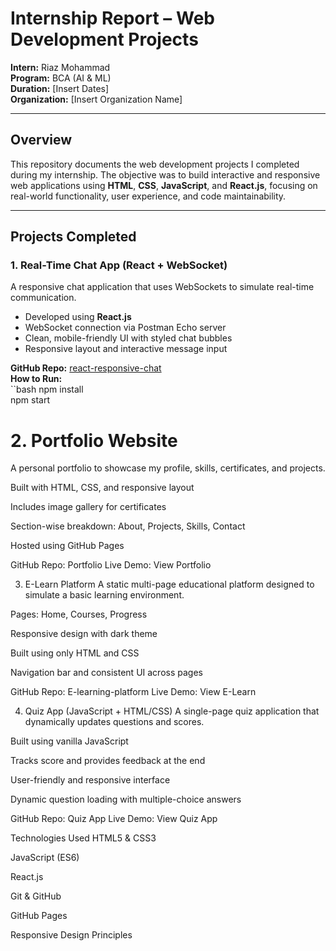 # Internship Report – Web Development Projects

**Intern:** Riaz Mohammad  
**Program:** BCA (AI & ML)  
**Duration:** [Insert Dates]  
**Organization:** [Insert Organization Name]  

---

## Overview

This repository documents the web development projects I completed during my internship. The objective was to build interactive and responsive web applications using **HTML**, **CSS**, **JavaScript**, and **React.js**, focusing on real-world functionality, user experience, and code maintainability.

---

## Projects Completed

### 1. Real-Time Chat App (React + WebSocket)

A responsive chat application that uses WebSockets to simulate real-time communication.

- Developed using **React.js**
- WebSocket connection via Postman Echo server
- Clean, mobile-friendly UI with styled chat bubbles
- Responsive layout and interactive message input

**GitHub Repo:** [react-responsive-chat](https://github.com/Riaz1909/react-responsive-chat)  
**How to Run:**  
``bash
npm install  
npm start


# 2. Portfolio Website
A personal portfolio to showcase my profile, skills, certificates, and projects.

Built with HTML, CSS, and responsive layout

Includes image gallery for certificates

Section-wise breakdown: About, Projects, Skills, Contact

Hosted using GitHub Pages

GitHub Repo: Portfolio
Live Demo: View Portfolio

3. E-Learn Platform
A static multi-page educational platform designed to simulate a basic learning environment.

Pages: Home, Courses, Progress

Responsive design with dark theme

Built using only HTML and CSS

Navigation bar and consistent UI across pages

GitHub Repo: E-learning-platform
Live Demo: View E-Learn

4. Quiz App (JavaScript + HTML/CSS)
A single-page quiz application that dynamically updates questions and scores.

Built using vanilla JavaScript

Tracks score and provides feedback at the end

User-friendly and responsive interface

Dynamic question loading with multiple-choice answers

GitHub Repo: Quiz App
Live Demo: View Quiz App

Technologies Used
HTML5 & CSS3

JavaScript (ES6)

React.js

Git & GitHub

GitHub Pages

Responsive Design Principles


